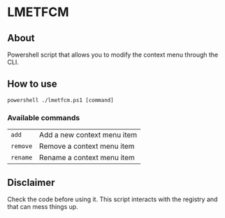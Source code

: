 # LMETFCM
## About
Powershell script that allows you to modify the context menu through the CLI.

## How to use
<code>powershell ./lmetfcm.ps1 [command]</code>

### Available commands
|||
|-|-|
|<code>add</code>|Add a new context menu item|
|<code>remove</code>|Remove a context menu item|
|<code>rename</code>|Rename a context menu item|

## Disclaimer
Check the code before using it. This script interacts with the registry and that can mess things up.
